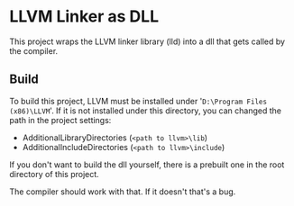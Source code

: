 # LLVM Linker as DLL

This project wraps the LLVM linker library (lld) into a dll that gets called by the compiler.

## Build
To build this project, LLVM must be installed under '`D:\Program Files (x86)\LLVM`'. If it is not installed under this directory, you can changed the path in the project settings:
- AdditionalLibraryDirectories (`<path to llvm>\lib`)
- AdditionalIncludeDirectories (`<path to llvm>\include`)

If you don't want to build the dll yourself, there is a prebuilt one in the root directory of this project.

The compiler should work with that. If it doesn't that's a bug.
